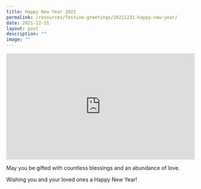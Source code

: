 ```yaml
---
title: Happy New Year 2022
permalink: /resources/festive-greetings/20211231-happy-new-year/
date: 2021-12-31
layout: post
description: ""
image: ""
---
```

<iframe allow="autoplay; clipboard-write; encrypted-media; picture-in-picture; web-share" allowfullscreen="true" frameborder="0" scrolling="no" style="aspect-ratio: 16 / 9; border: none; overflow: hidden; width: 100%; height: auto" src="https://www.facebook.com/plugins/video.php?height=316&amp;href=https%3A%2F%2Fwww.facebook.com%2Falpshealthcaresupplychain%2Fvideos%2F231967788976995%2F&amp;show_text=false&amp;width=560&amp;t=0">
</iframe>

May you be gifted with countless blessings and an abundance of love.

Wishing you and your loved ones a Happy New Year!
